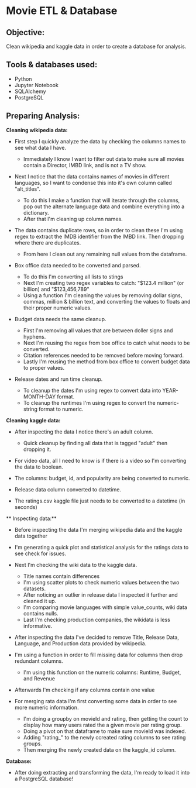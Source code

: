 # Movie ETL & Database

## Objective: 
Clean wikipedia and kaggle data in order to create a database for analysis.

## Tools & databases used:
- Python
- Jupyter Notebook
- SQLAlchemy
- PostgreSQL

## Preparing Analysis:

**Cleaning wikipedia data:**

- First step I quickly analyze the data by checking the columns names to see what data I have.  
	- Immediately I know I want to filter out data to make sure all movies contain a Director, IMBD link, and is not a TV show.

- Next I notice that the data contains names of movies in different languages, so I want to condense this into it's own column called "alt_titles".
	- To do this I make a function that will iterate through the columns, pop out the alternate language data and combine everything into a dictionary.
	- After that I'm cleaning up column names.

- The data contains duplicate rows, so in order to clean these I'm using regex to extract the IMDB identifier from the IMBD link. Then dropping where there are duplicates.
	- From here I clean out any remaining null values from the dataframe.

- Box office data needed to be converted and parsed.
	- To do this I'm converting all lists to stings
	- Next I'm creating two regex variables to catch: "$123.4 million" (or billion) and "$123,456,789"
	- Using a function I'm cleaning the values by removing dollar signs, commas, million & billion text, and converting the values to floats and their proper numeric values.
	
- Budget data needs the same cleanup.
	- First I'm removing all values that are between doller signs and hyphens.
	- Next I'm reusing the regex from box office to catch what needs to be converted.
	- Citation references needed to be removed before moving forward.
	- Lastly I'm reusing the method from box office to convert budget data to proper values.

- Release dates and run time cleanup.	
	- To cleanup the dates I'm using regex to convert data into YEAR-MONTH-DAY format.
	- To cleanup the runtimes I'm using regex to convert the numeric-string format to numeric.

**Cleaning kaggle data:**

- After inspecting the data I notice there's an adult column.
	- Quick cleanup by finding all data that is tagged "adult" then dropping it.

- For video data, all I need to know is if there is a video so I'm converting the data to boolean.

- The columns: budget, id, and popularity are being converted to numeric.

- Release data column converted to datetime.

- The ratings.csv kaggle file just needs to be converted to a datetime (in seconds)

** Inspecting data:**

- Before inspecting the data I'm merging wikipedia data and the kaggle data together

- I'm generating a quick plot and statistical analysis for the ratings data to see check for issues.

- Next I'm checking the wiki data to the kaggle data.
	- Title names contain differences
	- I'm using scatter plots to check numeric values between the two datasets.
	- After noticing an outlier in release data I inspected it further and cleaned it up.
	- I'm comparing movie languages with simple value_counts, wiki data contains nulls.
	- Last I'm checking production companies, the wikidata is less informative.
	
- After inspecting the data I've decided to remove Title, Release Data, Language, and Production data provided by wikipedia.

- I'm using a function in order to fill missing data for columns then drop redundant columns.
	- I'm using this function on the numeric columns: Runtime, Budget, and Revenue

- Afterwards I'm checking if any columns contain one value

- For merging rata data I'm first converting some data in order to see more numeric information.
	- I'm doing a groupby on movieId and rating, then getting the count to display how many users rated the a given movie per rating group.
	- Doing a pivot on that dataframe to make sure movieId was indexed.
	- Adding "rating_" to the newly ccreated rating columns to see rating groups.
	- Then merging the newly created data on the kaggle_id column.
	
**Database:**

- After doing extracting and transforming the data, I'm ready to load it into a PostgreSQL database!